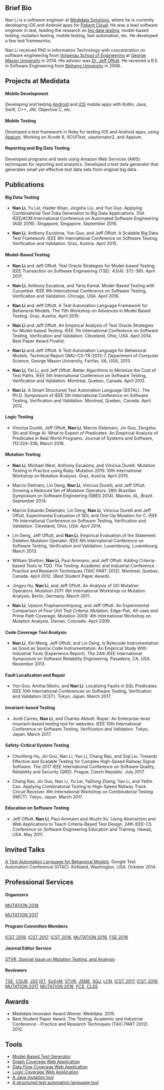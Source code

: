 ## Brief Bio
Nan Li is a software engineer at [Medidata Solutions](http://www.mdsol.com), where he is currently developing iOS and Android apps for [Patient Cloud](https://www.mdsol.com/en/products/rave/ecoa-epro). He was a lead software engineer in test, leading the research on [big data testing](http://techblog.mdsol.com/2015/05/15/generating-a-representative-data-set-from-big-data.html), model-based testing, mutation testing, mobile testing, test automation, etc. He developed a few test frameworks.

Nan Li received PhD in Information Technology with concentration on software engineering from [Volgenau School of Engineering](volgenau.gmu.edu) at [George Mason University](http://www.gmu.edu) in 2014. His advisor was [Dr. Jeff Offutt](http://cs.gmu.edu/~offutt). He received a B.E. in Software Engineering from [Beihang University](http://www.buaa.edu.cn) in 2006. 


## Projects at Medidata
#### Mobile Development
Developing and testing [Android](https://play.google.com/store/apps/details?id=com.mdsol.naga&hl=en) and [iOS](https://itunes.apple.com/us/app/patient-cloud-epro/id554170114?mt=8) mobile apps with Kotlin, Java, Swift, C++, JNI, Objective C, etc.


#### Mobile Testing
Developed a test framework in Ruby for testing iOS and Android apps, using [Appium](https://github.com/appium/appium). Working on Xcode 8, XCUITest, uiautomator2, and Appium.

#### Reporting and Big Data Testing
Developed programs and tests using Amazon Web Services (AWS) techniques for reporting and analytics.
Developed a test data generator that generates small yet effective test data sets from original big data.

## Publications
#### Big Data Testing

+ **Nan Li**, Yu Lei, Haider Khan, Jingshu Liu, and Yun Guo. Applying Combinatorial Test Data Generation to Big Data Applications. 31st IEEE/ACM International Conference on Automated Software Engineering (ASE 2016). Singapore, Singapore. September 2016. 

+ **Nan Li**, Anthony Escalona, Yun Guo, and Jeff Offutt. A Scalable Big Data Test Framework. IEEE 8th International Conference on Software Testing, Verification and Validation. Graz, Austria. April 2015.

#### Model-Based Testing
+ **Nan Li** and Jeff Offutt. Test Oracle Strategies for Model-based Testing. IEEE Transaction on Software Engineering (TSE). 43(4): 372-395. April 2017.

+ **Nan Li**, Anthony Escalona, and Tariq Kamal. Model-Based Testing with Cucumber. IEEE 9th International Conference on Software Testing, Verification and Validation. Chicago, USA. April 2016.

+ **Nan Li** and Jeff Offutt. A Test Automation Language Framework for Behavioral Models. The 11th Workshop on Advances in Model Based Testing. Graz, Austria. April 2015.

+ **Nan Li** and Jeff Offutt. An Empirical Analysis of Test Oracle Strategies for Model-based Testing. IEEE 7th International Conference on Software Testing, Verification and Validation. Cleveland, Ohio, USA. April 2014. Best Paper Award Finalist.

+ **Nan Li** and Jeff Offutt. A Test Automation Language for Behavioral Models. Technical Report GMU-CS-TR-2013-7, Department of Computer Science, George Mason University, Fairfax, VA, USA, 2013.

+ **Nan Li**, Fei Li, and Jeff Offutt. Better Algorithms to Minimize the Cost of Test Paths. IEEE 5th International Conference on Software Testing, Verification and Validation. Montreal, Quebec, Canada. April 2012.

+ **Nan Li**. A Smart Structured Test Automation Language (SSTAL). The Ph.D. Symposium of IEEE 5th International Conference on Software Testing, Verification and Validation. Montreal, Quebec, Canada. April 2012.

#### Logic Testing
+ Vinicius Durelli, Jeff Offutt, **Nan Li**, Marcio Delamaro, Jin Guo, Zengshu Shi and Xinge Ai. What to Expect of Predicates: An Empirical Analysis of Predicates in Real World Programs. Journal of Systems and Software, 113:324-336, March 2016.

#### Mutation Testing
+ **Nan Li**, Michael West, Anthony Escalona, and Vinicius Durelli. Mutation Testing in Practice using Ruby. Mutation 2015: 10th International Workshop on Mutation Analysis. Graz, Austria. April 2015.

+ Marcio Delmaro, Lin Deng, **Nan Li**, Vinicius Durelli, and Jeff Offutt. Growing a Reduced Set of Mutation Operators. 28th Brazilian Symposium on Software Engineering (SBES 2014). Maceio, AL, Brazil. September 2014.

+ Marcio Eduardo Delamaro, Lin Deng, **Nan Li**, Vinicius Durelli and Jeff Offutt. Experimental Evaluation of SDL and One-Op Mutation for C. IEEE 7th International Conference on Software Testing, Verification and Validation. Cleveland, Ohio, USA. April 2014.

+ Lin Deng, Jeff Offutt, and **Nan Li**. Empirical Evaluation of the Statement Deletion Mutation Operator. IEEE 6th International Conference on Software Testing, Verification and Validation. Luxembourg, Luxembourg. March 2013.

+ William Shelton, **Nan Li**, Paul Ammann, and Jeff Offutt. Adding Criteria-based Tests to TDD. The Testing: Academic and Industrial Conference - Practice and Research Techniques (TAIC PART 2012). Montreal, Quebec, Canada. April 2012. (Best Student Paper Award).

+ Jingyu Hu, **Nan Li**, and Jeff Offutt. An Analysis of OO Mutation Operators. Mutation 2011: 6th International Workshop on Mutation Analysis. Berlin, Germany. March 2011.

+ **Nan Li**, Upsorn Praphamontripong, and Jeff Offutt. An Experimental Comparison of Four Unit Test Criteria: Mutation, Edge-Pair, All-uses and Prime Path Coverage. Mutation 2009: 4th International Workshop on Mutation Analysis. Denver, Colorado. April 2009.

#### Code Coverage Tool Analysis
+ **Nan Li**, Xin Meng, Jeff Offutt, and Lin Deng. Is Bytecode Instrumentation as Good as Source Code Instrumentation: An Empirical Study With Industrial Tools (Experience Report). The 24th IEEE International Symposium on Software Reliability Engineering. Pasadena, CA, USA. November 2013.

#### Fault Localization and Repair
+ Yun Guo, Amihai Motro, and **Nan Li**. Localizing Faults in SQL Predicates. IEEE 10th International Conferences on Software Testing, Verification and Validation (ICST). Tokyo, Japan. March 2017.

#### Invariant-based Testing
+ Jordi Carres, **Nan Li**, and Charles Abbott. Roper: An Enterprise-level invariant-based testing tool for websites. IEEE 10th International Conference on Software Testing, Verification and Validation. Tokyo, Japan. March 2017.

#### Safety-Critical System Testing
+ Chunfeng Hu, Jin Guo, Nan Li, Yao Li, Chang Rao, and Siqi Liu. Towards Effective and Scalable Testing for Complex High-Speed Railway Signal Software. The 2017 IEEE International Conference on Software Quality, Reliability and Security (QRS). Prague, Czech Republic. July 2017.

+ Chang Rao, Jin Guo, Nan Li, Yu Lei, YaDong Zhang, Yao Li, and YaXin Cao. Applying Combinatorial Testing to High-Speed Railway Track Circuit Receiver. 6th International Workshop on Combinatorial Testing (IWCT). Tokyo, Japan. March 2017.


#### Education on Software Testing 
+ Jeff Offutt, **Nan Li**, Paul Ammann and Wuzhi Xu. Using Abstraction and Web Applications to Teach Criteria-Based Test Design. 24th IEEE-CS Conference on Software Engineering Education and Training. Hawaii, USA. May 2011.

## Invited Talks
[A Test Automation Language for Behavioral Models](https://developers.google.com/google-test-automation-conference/2014/presentations#Day1LightningTalk1). Google Test Automation Conference (GTAC). Kirkland, Washington, USA. October 2014.

## Professional Services
#### Organizers

[MUTATION 2018](https://mutation-workshop.github.io/)

[MUTATION 2017](https://sites.google.com/site/mutation2017)

#### Program Committee Members
[ICST 2018](http://www.es.mdh.se/icst2018/organisation/#pcmembers), [ICST 2017](http://aster.or.jp/conference/icst2017/organization/program_comm.html), [ICST 2016](https://www.cs.uic.edu/~icst2016/researchtrack.htm), [MUTATION 2016](https://sites.google.com/site/mutation2016/mutation-2016), [FSE 2016](https://www.cs.ucdavis.edu/fse2016/calls/industry-papers)

#### Journal Editor Service
[STVR, Special Issue on Mutation Testing, and Analysis](http://onlinelibrary.wiley.com/journal/10.1002/(ISSN)1099-1689/issues)

#### Reviewers
[TSE](https://www.computer.org/web/tse),
[CSUR](http://csur.acm.org), 
[JSS](http://www.journals.elsevier.com/journal-of-systems-and-software)
[IST](http://www.journals.elsevier.com/information-and-software-technology), [SoSyM](http://www.sosym.org), [STVR](http://onlinelibrary.wiley.com/journal/10.1002/(ISSN)1099-1689/issues), [JSME](http://onlinelibrary.wiley.com/journal/10.1002/(ISSN)2047-7481), [SQJ](http://link.springer.com/journal/11219), [LCN](http://www.ieee.org/conferences_events/conferences/conferencedetails/index.html?Conf_ID=18402), [ICST 2017](http://aster.or.jp/conference/icst2017/index.html),
[ICST 2016](https://www.cs.uic.edu/~icst2016/researchtrack.htm), [MUTATION 2017](https://sites.google.com/site/mutation2017), [MUTATION 2016](https://sites.google.com/site/mutation2016/mutation-2016), [FCS](http://www.springer.com/computer/journal/11704), [CLSS](http://www.journals.elsevier.com/computer-languages-systems-and-structures/)

## Awards
+ Medidata Innovator Award Winner. Medidata. 2015.
+ Best Student Paper Award. The Testing: Academic and Industrial Conference - Practice and Research Techniques (TAIC PART 2012). 2012.

## Tools
+ [Model-Based Test Generator](http://github.com/mdsol/skyfire)
+ [Graph Coverage Web Application](http://cs.gmu.edu:8080/offutt/coverage/GraphCoverage)
+ [Data Flow Coverage Web Application](http://cs.gmu.edu:8080/offutt/coverage/DFGraphCoverage1)
+ [Logic Coverage Web Application](http://cs.gmu.edu:8080/offutt/coverage/LogicCoverage)
+ [A Java mutation tool](http://cs.gmu.edu/~offutt/mujava)
+ [A structured test automation language tool](http://cs.gmu.edu/~nli1/stale)
